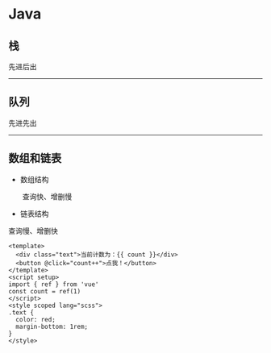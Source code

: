 # Java

## 栈

先进后出

---

## 队列

先进先出

---

## 数组和链表

- 数组结构

  ​	查询快、增删慢

- 链表结构

查询慢、增删快

```vue preview
<template>
  <div class="text">当前计数为：{{ count }}</div>
  <button @click="count++">点我！</button>
</template>
<script setup>
import { ref } from 'vue'
const count = ref(1)
</script>
<style scoped lang="scss">
.text {
  color: red;
  margin-bottom: 1rem;
}
</style>
```